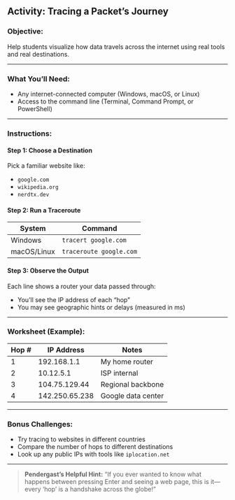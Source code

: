 ## Activity: Tracing a Packet’s Journey

### Objective:

Help students visualize how data travels across the internet using real tools
and real destinations.

---

### What You’ll Need:

* Any internet-connected computer (Windows, macOS, or Linux)
* Access to the command line (Terminal, Command Prompt, or PowerShell)

---

### Instructions:

#### Step 1: Choose a Destination

Pick a familiar website like:

* `google.com`
* `wikipedia.org`
* `nerdtx.dev`

#### Step 2: Run a Traceroute

| System      | Command                 |
| ----------- | ----------------------- |
| Windows     | `tracert google.com`    |
| macOS/Linux | `traceroute google.com` |

#### Step 3: Observe the Output

Each line shows a router your data passed through:

* You’ll see the IP address of each “hop”
* You may see geographic hints or delays (measured in ms)

---

### Worksheet (Example):

| Hop # | IP Address     | Notes              |
| ----- | -------------- | ------------------ |
| 1     | 192.168.1.1    | My home router     |
| 2     | 10.12.5.1      | ISP internal       |
| 3     | 104.75.129.44  | Regional backbone  |
| 4     | 142.250.65.238 | Google data center |

---

### Bonus Challenges:

* Try tracing to websites in different countries
* Compare the number of hops to different destinations
* Look up any public IPs with tools like `iplocation.net`

---

> **Pendergast’s Helpful Hint:**
> “If you ever wanted to know what happens between pressing Enter and seeing a
> web page, this is it—every ‘hop’ is a handshake across the globe!”

